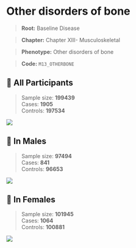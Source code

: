 # Other disorders of bone

> **Root:** Baseline Disease  

> **Chapter:** Chapter XIII- Musculoskeletal  

> **Phenotype:** Other disorders of bone  

> **Code:** `M13_OTHERBONE`

## 🧪 All Participants  
> Sample size: **199439**  
> Cases: **1905**  
> Controls: **197534**
<img src="/Disease/Figures/ALL/Incidence/M13_OTHERBONE.png"/>
<CsvTable src="/public/Disease/Data/ALL/Incidence/COX_M13_OTHERBONE.csv" label="🔍 View full results" />

## 👨 In Males  
> Sample size: **97494**  
> Cases: **841**  
> Controls: **96653**
<img src="/Disease/Figures/Male/Incidence/M13_OTHERBONE.png"/>
<CsvTable src="/public/Disease/Data/Male/Incidence/COX_M13_OTHERBONE.csv" label="🔍 View full results" />

## 👩 In Females  
> Sample size: **101945**  
> Cases: **1064**  
> Controls: **100881**
<img src="/Disease/Figures/Female/Incidence/M13_OTHERBONE.png"/>
<CsvTable src="/public/Disease/Data/Female/Incidence/COX_M13_OTHERBONE.csv" label="🔍 View full results" />
